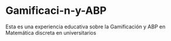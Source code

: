 # Gamificaci-n-y-ABP
Esta es una experiencia educativa sobre la Gamificación y ABP en Matemática discreta en universitarios
